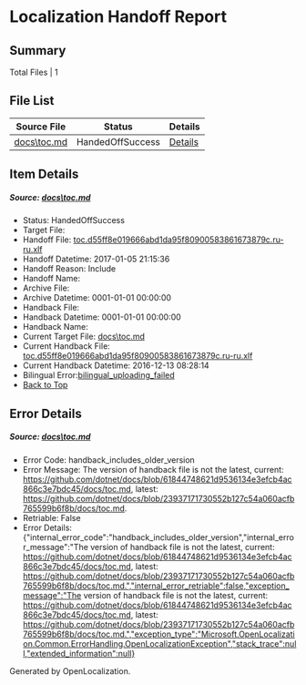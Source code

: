 # <a name='report-top'></a> Localization Handoff Report

## Summary
 Total Files | 1

## File List
 Source File | Status | Details 
 ----------- | ------ | ------- 
 [docs\toc.md](https://github.com/dotnet/docs/blob/23937171730552b127c54a060acfb765599b6f8b/docs/toc.md) | HandedOffSuccess | [Details](#0d2ef5eb2d8f55f61a38d04b6ca82316c5d2f13a3412)

## Item Details
##### <a name='0d2ef5eb2d8f55f61a38d04b6ca82316c5d2f13a3412'></a> Source: [docs\toc.md](https://github.com/dotnet/docs/blob/23937171730552b127c54a060acfb765599b6f8b/docs/toc.md)
* Status: HandedOffSuccess
* Target File: 
* Handoff File: [toc.d55ff8e019666abd1da95f80900583861673879c.ru-ru.xlf](https://github.com/dotnet/docs.handoff/blob/df51fe42a91319fccf1343108cc6126889b65818/ol-handoff/dotnet/docs.ru-ru/master/ht-p1/toc.d55ff8e019666abd1da95f80900583861673879c.ru-ru.xlf)
* Handoff Datetime: 2017-01-05 21:15:36
* Handoff Reason: Include
* Handoff Name: 
* Archive File: 
* Archive Datetime: 0001-01-01 00:00:00
* Handback File: 
* Handback Datetime: 0001-01-01 00:00:00
* Handback Name: 
* Current Target File: [docs\toc.md](https://github.com/dotnet/docs.ru-ru/blob/ef1b286c4a50647088b0efbd600b8439e97173dd/docs/toc.md)
* Current Handback File: [toc.d55ff8e019666abd1da95f80900583861673879c.ru-ru.xlf](https://github.com/dotnet/docs.handback/blob/d058613bd5ff66b24cce6f3628168c0b566c6b6a/ol-handback/dotnet/docs.ru-ru/master/ht-p1/toc.d55ff8e019666abd1da95f80900583861673879c.ru-ru.xlf)
* Current Handback Datetime: 2016-12-13 08:28:14
* Bilingual Error:[bilingual_uploading_failed](#0d2ef5eb2d8f55f61a38d04b6ca82316c5d2f13a3412bilingual_uploading_failed)
* [Back to Top](#report-top)


## Error Details
##### <a name='0d2ef5eb2d8f55f61a38d04b6ca82316c5d2f13a3412handback_includes_older_version'></a> Source: [docs\toc.md](#0d2ef5eb2d8f55f61a38d04b6ca82316c5d2f13a3412)
* Error Code: handback_includes_older_version
* Error Message: The version of handback file is not the latest, current: https://github.com/dotnet/docs/blob/61844748621d9536134e3efcb4ac866c3e7bdc45/docs/toc.md, latest: https://github.com/dotnet/docs/blob/23937171730552b127c54a060acfb765599b6f8b/docs/toc.md.
* Retriable: False
* Error Details: {"internal_error_code":"handback_includes_older_version","internal_error_message":"The version of handback file is not the latest, current: https://github.com/dotnet/docs/blob/61844748621d9536134e3efcb4ac866c3e7bdc45/docs/toc.md, latest: https://github.com/dotnet/docs/blob/23937171730552b127c54a060acfb765599b6f8b/docs/toc.md.","internal_error_retriable":false,"exception_message":"The version of handback file is not the latest, current: https://github.com/dotnet/docs/blob/61844748621d9536134e3efcb4ac866c3e7bdc45/docs/toc.md, latest: https://github.com/dotnet/docs/blob/23937171730552b127c54a060acfb765599b6f8b/docs/toc.md.","exception_type":"Microsoft.OpenLocalization.Common.ErrorHandling.OpenLocalizationException","stack_trace":null,"extended_information":null}


Generated by OpenLocalization.
